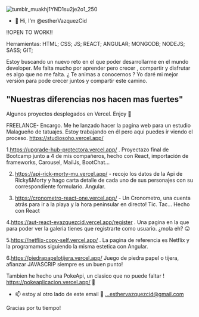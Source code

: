 ![tumblr_muakhj1YND1su2je2o1_250](https://user-images.githubusercontent.com/97129380/168486153-4057fb86-b7a4-4f96-903f-20dec2545ea1.gif)

- 👋 Hi, I’m @estherVazquezCid

!!OPEN TO WORK!!

 
Herramientas:  HTML; CSS; JS; REACT; ANGULAR; MONGODB; NODEJS; SASS; GIT;

Estoy buscando un nuevo reto en el que poder desarrollarme en el mundo developer. Me falta mucho por aprender pero crecer , compartir y disfrutar es algo que no me falta. ¿ Te animas a conocernos ? Yo daré mi mejor versión para pode crecer juntos y compartir este camino. 

"Nuestras diferencias nos hacen mas fuertes"
--------------------------------------------------------------------------------------------------------------------------------------


Algunos proyectos desplegados en Vercel. Enjoy 🚀

FREELANCE- Encargo. Me he lanzado hacer la pagina web para un estudio Malagueño de tatuajes. Estoy trabajando en él pero aqui puedes ir viendo el proceso. https://studiosoho.vercel.app/

1.https://upgrade-hub-protectora.vercel.app/ . Proyectazo final de Bootcamp junto a 4 de mis compañeros, hecho con React, importación de frameworks, Carousel, MailJs, BootChat... 

2. https://api-rick-morty-mu.vercel.app/ - recojo los datos de la Api de Ricky&Morty y hago carta detalle de cada uno de sus personajes con su correspondiente formulario. Angular.

3. https://cronometro-react-one.vercel.app/ - Un Cronometro, una cuenta atrás para ir a la playa y la hora peninsular en directo! Tic. Tac... Hecho con React


4.https://aut-react-evazquezcid.vercel.app/register . Una pagina en la que para poder ver la galeria tienes que registrarte como usuario. ¿mola eh? 😜

5.https://netflix-copy-self.vercel.app/ . La pagina de referencia es Netflix y la programamos siguiendo la misma estetica con Angular.

6.https://piedrapapelotijera.vercel.app/ Juego de piedra papel o tijera, afianzar JAVASCRIP siempre es un buen punto!

 Tambien he hecho una PokeApi, un clasico que no puede faltar ! https://pokeaplicacion.vercel.app/ 👾

- 📫 estoy al otro lado de este email 🤗 ...esthervazquezcid@gmail.com

Gracias por tu tiempo!


